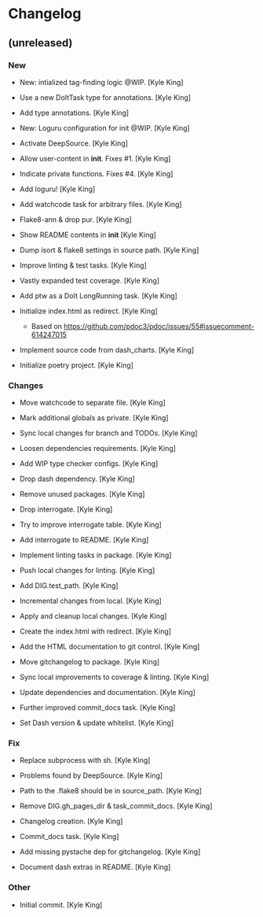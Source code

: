 # Changelog


## (unreleased)

### New

* New: intialized tag-finding logic @WIP. [Kyle King]

* Use a new DoItTask type for annotations. [Kyle King]

* Add type annotations. [Kyle King]

* New: Loguru configuration for init @WIP. [Kyle King]

* Activate DeepSource. [Kyle King]

* Allow user-content in __init__. Fixes #1. [Kyle King]

* Indicate private functions. Fixes #4. [Kyle King]

* Add loguru! [Kyle King]

* Add watchcode task for arbitrary files. [Kyle King]

* Flake8-ann & drop pur. [Kyle King]

* Show README contents in __init__ [Kyle King]

* Dump isort & flake8 settings in source path. [Kyle King]

* Improve linting & test tasks. [Kyle King]

* Vastly expanded test coverage. [Kyle King]

* Add ptw as a DoIt LongRunning task. [Kyle King]

* Initialize index.html as redirect. [Kyle King]

  - Based on https://github.com/pdoc3/pdoc/issues/55#issuecomment-614247015

* Implement source code from dash_charts. [Kyle King]

* Initialize poetry project. [Kyle King]

### Changes

* Move watchcode to separate file. [Kyle King]

* Mark additional globals as private. [Kyle King]

* Sync local changes for branch and TODOs. [Kyle King]

* Loosen dependencies requirements. [Kyle King]

* Add WIP type checker configs. [Kyle King]

* Drop dash dependency. [Kyle King]

* Remove unused packages. [Kyle King]

* Drop interrogate. [Kyle King]

* Try to improve interrogate table. [Kyle King]

* Add interrogate to README. [Kyle King]

* Implement linting tasks in package. [Kyle King]

* Push local changes for linting. [Kyle King]

* Add DIG.test_path. [Kyle King]

* Incremental changes from local. [Kyle King]

* Apply and cleanup local changes. [Kyle King]

* Create the index.html with redirect. [Kyle King]

* Add the HTML documentation to git control. [Kyle King]

* Move gitchangelog to package. [Kyle King]

* Sync local improvements to coverage & linting. [Kyle King]

* Update dependencies and documentation. [Kyle King]

* Further improved commit_docs task. [Kyle King]

* Set Dash version & update whitelist. [Kyle King]

### Fix

* Replace subprocess with sh. [Kyle King]

* Problems found by DeepSource. [Kyle King]

* Path to the .flake8 should be in source_path. [Kyle King]

* Remove DIG.gh_pages_dir & task_commit_docs. [Kyle King]

* Changelog creation. [Kyle King]

* Commit_docs task. [Kyle King]

* Add missing pystache dep for gitchangelog. [Kyle King]

* Document dash extras in README. [Kyle King]

### Other

* Initial commit. [Kyle King]


